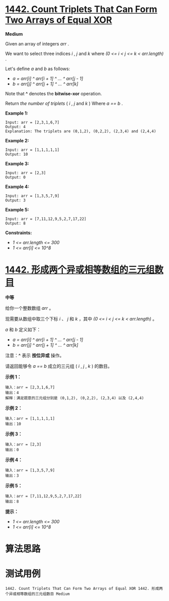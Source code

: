 # [1442. Count Triplets That Can Form Two Arrays of Equal XOR][enTitle]

**Medium**

Given an array of integers  *arr* .

We want to select three indices  *i* ,  *j*  and  *k*  where  *(0 <= i < j <= k < arr.length)* .

Let's define  *a*  and  *b*  as follows:

-  *a = arr[i] ^ arr[i + 1] ^ ... ^ arr[j - 1]*  
-  *b = arr[j] ^ arr[j + 1] ^ ... ^ arr[k]* 

Note that **^**  denotes the **bitwise-xor**  operation.

Return  *the number of triplets*  ( *i* ,  *j*  and  *k* ) Where  *a == b* .



**Example 1:** 

```
Input: arr = [2,3,1,6,7]
Output: 4
Explanation: The triplets are (0,1,2), (0,2,2), (2,3,4) and (2,4,4)

```

**Example 2:** 

```
Input: arr = [1,1,1,1,1]
Output: 10

```

**Example 3:** 

```
Input: arr = [2,3]
Output: 0

```

**Example 4:** 

```
Input: arr = [1,3,5,7,9]
Output: 3

```

**Example 5:** 

```
Input: arr = [7,11,12,9,5,2,7,17,22]
Output: 8

```



**Constraints:** 

-  *1 <= arr.length <= 300*  
-  *1 <= arr[i] <= 10^8* 


# [1442. 形成两个异或相等数组的三元组数目][cnTitle]

**中等**

给你一个整数数组  *arr*  。

现需要从数组中取三个下标  *i* 、 *j*  和  *k*  ，其中  *(0 <= i < j <= k < arr.length)*  。

 *a*  和  *b*  定义如下：

-  *a = arr[i] ^ arr[i + 1] ^ ... ^ arr[j - 1]*  
-  *b = arr[j] ^ arr[j + 1] ^ ... ^ arr[k]* 

注意：**^**  表示 **按位异或**  操作。

请返回能够令  *a == b*  成立的三元组 ( *i* ,  *j*  ,  *k* ) 的数目。



**示例 1：** 

```
输入：arr = [2,3,1,6,7]
输出：4
解释：满足题意的三元组分别是 (0,1,2), (0,2,2), (2,3,4) 以及 (2,4,4)

```

**示例 2：** 

```
输入：arr = [1,1,1,1,1]
输出：10

```

**示例 3：** 

```
输入：arr = [2,3]
输出：0

```

**示例 4：** 

```
输入：arr = [1,3,5,7,9]
输出：3

```

**示例 5：** 

```
输入：arr = [7,11,12,9,5,2,7,17,22]
输出：8

```



**提示：** 

-  *1 <= arr.length <= 300*  
-  *1 <= arr[i] <= 10^8* 




# 算法思路

# 测试用例
```
1442. Count Triplets That Can Form Two Arrays of Equal XOR 1442. 形成两个异或相等数组的三元组数目 Medium
```

[enTitle]: https://leetcode.com/problems/count-triplets-that-can-form-two-arrays-of-equal-xor/
[cnTitle]: https://leetcode-cn.com/problems/count-triplets-that-can-form-two-arrays-of-equal-xor/
